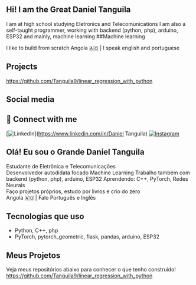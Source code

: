 ## Hi! I am the Great Daniel Tanguila

I am at high school studying Eletronics and Telecomunications
I am also a self-taught programmer, working with backend (python, php), arduino, ESP32 and mainly, machine learning
##Machine learning

I like to build from scratch
Angola 🇦🇴 | I speak english and portuguese

## Projects
https://github.com/Tanguila9/linear_regression_with_python

## Social media
## 📱 Connect with me

[![LinkedIn](https://img.shields.io/badge/LinkedIn-blue?logo=linkedin&logoColor=white)](https://www.linkedin.com/in/Daniel Tanguila)
[![Instagram](https://img.shields.io/badge/Instagram-%23E4405F?logo=instagram&logoColor=white)](https://www.instagram.com/danielgouveiatanguila)


## Olá! Eu sou o Grande Daniel Tanguila

Estudante de Eletrônica e Telecomunicações  
Desenvolvedor autodidata focado Machine Learning
Trabalho também com backend (python, php), arduino, ESP32
Aprendendo: C++, PyTorch, Redes Neurais  
Faço projetos próprios, estudo por livros e crio do zero  
Angola 🇦🇴 | Falo Português e Inglês

## Tecnologias que uso

- Python, C++, php 
- PyTorch, pytorch_geometric, flask, pandas, arduino, ESP32

## Meus Projetos

Veja meus repositórios abaixo para conhecer o que tenho construído!
https://github.com/Tanguila9/linear_regression_with_python
